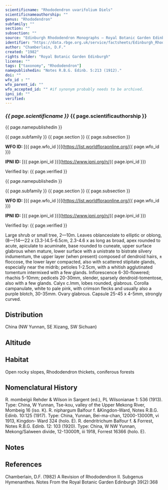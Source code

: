 ```yaml
---
scientificname: "Rhododendron uvarifolium Diels"
scientificnameauthorship: ""
genus: "Rhododendron"
subfamily: ""
section: ""
subsection: ""
source: "Edinburgh Rhododendron Monographs – Royal Botanic Garden Edinburgh"
identifier: "https://data.rbge.org.uk/service/factsheets/Edinburgh_Rhododendron_Monographs.xhtml"
author: "Chamberlain, D.F."
created: "1982"
rights holder: "Royal Botanic Garden Edinburgh"
license: ""
tags: ["taxonomy", "Rhododendron"]
namepublishedin: "Notes R.B.G. Edinb. 5:213 (1912)."
doi: ""
wfo_id : ""
wfo_parent_id: ""
wfo_accepted_id: "" #if synonym probably needs to be archived.                      
ipni_id: ""
verified:
---
```

### _{{ page.scientificname }}_ {{ page.scientificauthorship }}
 {{ page.namepublishedin }}

{{ page.subfamily }} {{ page.section }} {{ page.subsection }}

**WFO ID:** [{{ page.wfo_id }}](https://list.worldfloraonline.org/{{ page.wfo_id }})

**IPNI ID:** [{{ page.ipni_id }}](https://www.ipni.org/n/{{ page.ipni_id }})

Verified by: {{ page.verified }}

 {{ page.namepublishedin }}

{{ page.subfamily }} {{ page.section }} {{ page.subsection }}

**WFO ID:** [{{ page.wfo_id }}](https://list.worldfloraonline.org/{{ page.wfo_id }})

**IPNI ID:** [{{ page.ipni_id }}](https://www.ipni.org/n/{{ page.ipni_id }})

Verified by: {{ page.verified }}



Large shrub or small tree, 2—10m. Leaves oblanceolate to elliptic or oblong, (8—)14—22 x (3.3-)4.5-6.5cm, 2.3-4.6 x as long as broad, apex rounded to acute, apiculate to acuminate, base rounded to cuneate, upper surface glabrous when mature, lower surface with a unistrate to bistrate silvery indumentum, the upper layer (when present) composed of dendroid hairs, ± floccose, the lower layer compacted, also with scattered stipitate glands, especially near the midrib; petioles 1-2.5cm, with a whitish agglutinated tomentum intermixed with a few glands. Inflorescence 6-30-flowered; rhachis 5-10mm; pedicels 20-30mm, slender, sparsely dendroid-tomentose, also with a few glands. Calyx c.lmm, lobes rounded, glabrous. Corolla campanulate, white to pale pink, with crimson flecks and usually also a purple blotch, 30-35mm. Ovary glabrous. Capsule 25-45 x 4-5mm, strongly curved.

## Distribution
China (NW Yunnan, SE Xizang, SW Sichuan)

## Altitude


## Habitat
Open rocky slopes, Rhododendron thickets, coniferous forests

## Nomenclatural History
R. mombeigii Rehder & Wilson in Sargent (ed.), PL Wilsonianae 1: 536 (1913). Type: China, W Yunnan, Tse-kou, valley of the Upper Mekong River, Mombeig 16 (iso. K). R. niphargum Balfour f. &Kingdon-Ward, Notes R.B.G. Edinb. 10:125 (1917). Type: China, Yunnan, Bei-ma-chan, 12000-13000ft, vi 1913, Kingdon- Ward 324 (holo. E). R. dendritrichum Balfour f. & Forrest, Notes R.B.G. Edinb. 12: 103 (1920). Type: China, W NW Yunnan, Mekong/Salween divide, 12-13000ft, iii 1918, Forrest 16366 (holo. E).
                       
## Notes


## References

Chamberlain, D.F. (1982) A Revision of Rhododendron II. Subgenus Hymenanthes. Notes From the Royal Botanic Garden Edinburgh 39(2):368
